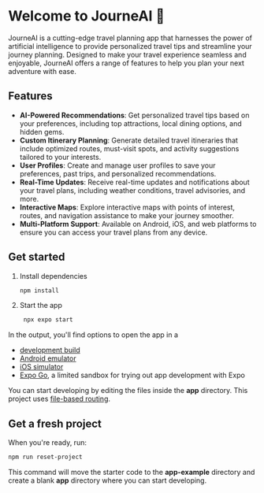 # Welcome to JourneAI 🚀

JourneAI is a cutting-edge travel planning app that harnesses the power of artificial intelligence to provide personalized travel tips and streamline your journey planning. Designed to make your travel experience seamless and enjoyable, JourneAI offers a range of features to help you plan your next adventure with ease.

## Features

- **AI-Powered Recommendations**: Get personalized travel tips based on your preferences, including top attractions, local dining options, and hidden gems.
- **Custom Itinerary Planning**: Generate detailed travel itineraries that include optimized routes, must-visit spots, and activity suggestions tailored to your interests.
- **User Profiles**: Create and manage user profiles to save your preferences, past trips, and personalized recommendations.
- **Real-Time Updates**: Receive real-time updates and notifications about your travel plans, including weather conditions, travel advisories, and more.
- **Interactive Maps**: Explore interactive maps with points of interest, routes, and navigation assistance to make your journey smoother.
- **Multi-Platform Support**: Available on Android, iOS, and web platforms to ensure you can access your travel plans from any device.

## Get started

1. Install dependencies

   ```bash
   npm install
   ```

2. Start the app

   ```bash
    npx expo start
   ```

In the output, you'll find options to open the app in a

- [development build](https://docs.expo.dev/develop/development-builds/introduction/)
- [Android emulator](https://docs.expo.dev/workflow/android-studio-emulator/)
- [iOS simulator](https://docs.expo.dev/workflow/ios-simulator/)
- [Expo Go](https://expo.dev/go), a limited sandbox for trying out app development with Expo

You can start developing by editing the files inside the **app** directory. This project uses [file-based routing](https://docs.expo.dev/router/introduction).

## Get a fresh project

When you're ready, run:

```bash
npm run reset-project
```

This command will move the starter code to the **app-example** directory and create a blank **app** directory where you can start developing.
